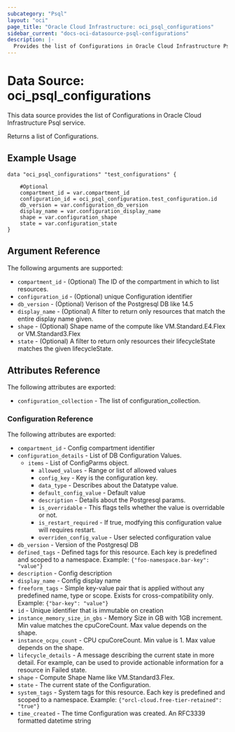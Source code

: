 ```yaml
---
subcategory: "Psql"
layout: "oci"
page_title: "Oracle Cloud Infrastructure: oci_psql_configurations"
sidebar_current: "docs-oci-datasource-psql-configurations"
description: |-
  Provides the list of Configurations in Oracle Cloud Infrastructure Psql service
---
```


# Data Source: oci_psql_configurations
This data source provides the list of Configurations in Oracle Cloud Infrastructure Psql service.

Returns a list of Configurations.


## Example Usage

```hcl
data "oci_psql_configurations" "test_configurations" {

	#Optional
	compartment_id = var.compartment_id
	configuration_id = oci_psql_configuration.test_configuration.id
	db_version = var.configuration_db_version
	display_name = var.configuration_display_name
	shape = var.configuration_shape
	state = var.configuration_state
}
```

## Argument Reference

The following arguments are supported:

* `compartment_id` - (Optional) The ID of the compartment in which to list resources.
* `configuration_id` - (Optional) unique Configuration identifier
* `db_version` - (Optional) Verison of the Postgresql DB like 14.5
* `display_name` - (Optional) A filter to return only resources that match the entire display name given.
* `shape` - (Optional) Shape name of the compute like VM.Standard.E4.Flex or VM.Standard3.Flex
* `state` - (Optional) A filter to return only resources their lifecycleState matches the given lifecycleState.


## Attributes Reference

The following attributes are exported:

* `configuration_collection` - The list of configuration_collection.

### Configuration Reference

The following attributes are exported:

* `compartment_id` - Config compartment identifier
* `configuration_details` - List of DB Configuration Values.
	* `items` - List of ConfigParms object.
		* `allowed_values` - Range or list of allowed values
		* `config_key` - Key is the configuration key.
		* `data_type` - Describes about the Datatype value.
		* `default_config_value` - Default value
		* `description` - Details about the Postgresql params.
		* `is_overridable` - This flags tells whether the value is overridable or not.
		* `is_restart_required` - If true, modfying this configuration value will requires restart.
		* `overriden_config_value` - User selected configuration value
* `db_version` - Version of the Postgresql DB
* `defined_tags` - Defined tags for this resource. Each key is predefined and scoped to a namespace. Example: `{"foo-namespace.bar-key": "value"}` 
* `description` - Config description
* `display_name` - Config display name
* `freeform_tags` - Simple key-value pair that is applied without any predefined name, type or scope. Exists for cross-compatibility only. Example: `{"bar-key": "value"}` 
* `id` - Unique identifier that is immutable on creation
* `instance_memory_size_in_gbs` - Memory Size in GB with 1GB increment. Min value matches the cpuCoreCount. Max value depends on the shape. 
* `instance_ocpu_count` - CPU cpuCoreCount. Min value is 1. Max value depends on the shape. 
* `lifecycle_details` - A message describing the current state in more detail. For example, can be used to provide actionable information for a resource in Failed state.
* `shape` - Compute Shape Name like VM.Standard3.Flex.
* `state` - The current state of the Configuration.
* `system_tags` - System tags for this resource. Each key is predefined and scoped to a namespace. Example: `{"orcl-cloud.free-tier-retained": "true"}` 
* `time_created` - The time Configuration was created. An RFC3339 formatted datetime string

